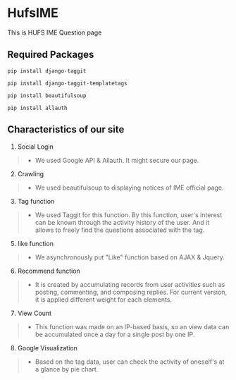 # HufsIME
This is HUFS IME Question page

## Required Packages

```
pip install django-taggit

pip install django-taggit-templatetags

pip install beautifulsoup

pip install allauth
```

## Characteristics of our site

1. Social Login
>- We used Google API & Allauth. It might secure our page.
2. Crawling
>- We used beautifulsoup to displaying notices of IME official page.
3. Tag function
>- We used Taggit for this function. By this function, user's interest can be known through the activity history of the user. And it allows to freely find the questions associated with the tag.

5. like function
>- We asynchronously put "Like" function based on AJAX & Jquery.

6. Recommend function
>- It is created by accumulating records from user activities such as posting, commenting, and composing replies. For current version, it is applied different weight for each elements.

7. View Count
>- This function was made on an IP-based basis, so an view data can be accumulated once a day for a single post by one IP.

8. Google Visualization
>- Based on the tag data, user can check the activity of oneself's at a glance by pie chart.

